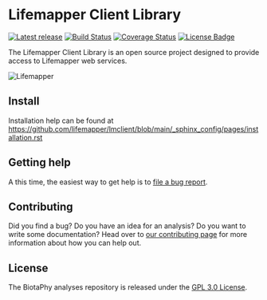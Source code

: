 # Lifemapper Client Library

[![Latest release](https://img.shields.io/github/release/lifemapper/lm_client.svg)](https://github.com/lifemapper/lm_client/releases/latest)
[![Build Status](https://travis-ci.org/lifemapper/lm_client.svg?branch=master)](https://travis-ci.org/lifemapper/lm_client)
[![Coverage Status](https://coveralls.io/repos/github/lifemapper/lm_client/badge.svg?branch=master)](https://coveralls.io/github/lifemapper/lm_client?branch=master)
[![License Badge](https://img.shields.io/github/license/lifemapper/lm_client.svg)](https://github.com/lifemapper/lm_client/blob/v1.0.0/LICENSE)

The Lifemapper Client Library is an open source project designed to provide
access to Lifemapper web services.

![Lifemapper](https://biotaphy.github.io/analyses/sphinx/_images/lm_logo.png)


## Install

Installation help can be found at https://github.com/lifemapper/lmclient/blob/main/_sphinx_config/pages/installation.rst

## Getting help

A this time, the easiest way to get help is to [file a bug report](https://github.com/lifemapper/lm_client/issues/new?labels=&template=bug_report.md&title=).

## Contributing

Did you find a bug?  Do you have an idea for an analysis?  Do you want to write
some documentation?  Head over to [our contributing page](CONTRIBUTING.md)
for more information about how you can help out.

## License

The BiotaPhy analyses repository is released under the [GPL 3.0 License](LICENSE).
